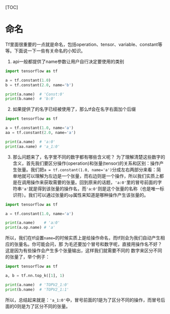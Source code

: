 [TOC]

# 命名
Tf里面很重要的一点就是命名，包括operation、tensor、variable、constant等等。下面说一下一些有关命名的小知识。
1. api一般都提供了name参数让用户自行决定要使用的类别
```Python
import tensorflow as tf

a = tf.constant(1.0)
b = tf.constant(2.0, name='b')

print(a.name)  # 'Const:0'
print(b.name)  # 'b:0'
```

2. 如果提供了的名字已经被使用了，那么tf会在名字右面加个后缀
```Python
import tensorflow as tf

a = tf.constant(1.0, name='a')
aa = tf.constant(2.0, name='a')

print(a.name)  # 'a:0'
print(aa.name) # 'a_1:0'
```

3. 那么问题来了，名字里不同的数字都有哪些含义呢？
  为了理解清楚这些数字的含义，首先我们要区分操作(operation)和张量(tensor)的关系和区别：操作产生张量。我们把`a = tf.constant(1.0, name='a')`分成左右两部分来看：简单地就可以理解为左边是一个张量，而右边则是一个操作，所以我们实质上都是在调用操作来获取需要的张量。回到原来的话题，`'a:0'`里的冒号前面的字符串`'a'`就是得到该张量的操作名，而`'a:0'`则是这个张量的名称（也是唯一标识符）。我们可以通过张量的`op`属性来知道是哪种操作产生该张量的。

```Python
import tensorflow as tf

a = tf.constant(1.0, name='a')

print(a.name)    # 'a:0'
print(a.op.name) # 'a'
```
所以，我们在tf设置`name=`的时候实质上是给操作命名，而tf则会为我们自动产生相应的张量名。你可能会问，那
为毛还要加个冒号和数字呢，直接用操作名不好？这是因为有些操作会产生多个张量输出，这样我们就需要不同的
数字来区分不同的张量了，举个例子：
```Python
import tensorflow as tf

a, b = tf.nn.top_k([1], 1)

print(a.name)  # 'TOPV2_1:0'
print(b.name)  # 'TOPV2_1:1'
```
所以，总结起来就是：`'a_1:0'`中，冒号前面的1是为了区分不同的操作，而冒号后面的0则是为了区分不同的张量。
